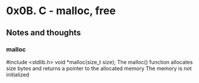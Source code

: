 # 0x0B. C - malloc, free
## Notes and thoughts
### malloc
#include <stdlib.h>
void *malloc(size_t size);
The malloc() function allocates size bytes and returns a pointer to the allocated
memory
The memory is not initialized
